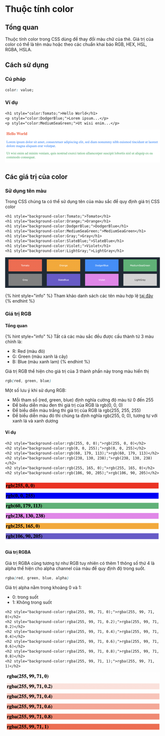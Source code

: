 # Thuộc tính color

## Tổng quan

Thuộc tính color trong CSS dùng để thay đổi màu chữ của thẻ. Giá trị của color có thể là tên màu hoặc theo các chuẩn khai báo RGB, HEX, HSL, RGBA, HSLA.

## Cách sử dụng&#x20;

### Cú pháp

```css
color: value;
```

### Ví dụ

```markup
<h1 style="color:Tomato;">Hello World</h1>
<p style="color:DodgerBlue;">Lorem ipsum...</p>
<p style="color:MediumSeaGreen;">Ut wisi enim...</p>
```

![](<../.gitbook/assets/image (34).png>)

## Các giá trị của color

### Sử dụng tên màu

Trong CSS chúng ta có thể sử dụng tên của màu sắc để quy định giá trị CSS color

```markup
<h1 style="background-color:Tomato;">Tomato</h1>
<h1 style="background-color:Orange;">Orange</h1>
<h1 style="background-color:DodgerBlue;">DodgerBlue</h1>
<h1 style="background-color:MediumSeaGreen;">MediumSeaGreen</h1>
<h1 style="background-color:Gray;">Gray</h1>
<h1 style="background-color:SlateBlue;">SlateBlue</h1>
<h1 style="background-color:Violet;">Violet</h1>
<h1 style="background-color:LightGray;">LightGray</h1>
```

![](<../.gitbook/assets/image (68).png>)

{% hint style="info" %}
Tham khảo danh sách các tên màu hợp lệ [tại đây](https://www.w3schools.com/colors/colors\_names.asp)
{% endhint %}

### Giá trị RGB

#### Tổng quan&#x20;

{% hint style="info" %}
Tất cả các màu sắc đều được cấu thành từ 3 màu chính là:

* R: Red (màu đỏ)
* G: Green (màu xanh lá cây)
* B: Blue (màu xanh lam)
{% endhint %}

Giá trị RGB thể hiện cho giá trị của 3 thành phần này trong màu hiển thị

```css
rgb(red, green, blue)
```

Một số lưu ý khi sử dụng RGB:

* Mỗi tham số (red, green, blue) định nghĩa cường độ màu từ 0 đến 255
* Để biểu diễn màu đen thì giá trị của RGB là rgb(0, 0, 0)
* Để biểu diễn màu trắng thì giá trị của RGB là rgb(255, 255, 255)
* Để biểu diễn màu đỏ thì chúng ta định nghĩa rgb(255, 0, 0), tương tự với xanh lá và xanh dương

#### Ví dụ

```markup
<h2 style="background-color:rgb(255, 0, 0);">rgb(255, 0, 0)</h2>
<h2 style="background-color:rgb(0, 0, 255);">rgb(0, 0, 255)</h2>
<h2 style="background-color:rgb(60, 179, 113);">rgb(60, 179, 113)</h2>
<h2 style="background-color:rgb(238, 130, 238);">rgb(238, 130, 238)</h2>
<h2 style="background-color:rgb(255, 165, 0);">rgb(255, 165, 0)</h2>
<h2 style="background-color:rgb(106, 90, 205);">rgb(106, 90, 205)</h2>
```

![](<../.gitbook/assets/image (20).png>)

#### Giá trị RGBA

Giá trị RGBA cũng tương tự như RGB tuy nhiên có thêm 1 thông số thứ 4 là alpha thể hiện cho alpha channel của màu để quy định độ trong suốt.

```css
rgba(red, green, blue, alpha)
```

Giá trị alpha nằm trong khoảng 0 và 1:

* 0: trong suốt
* 1: Không trong suốt

```markup
<h2 style="background-color:rgba(255, 99, 71, 0);">rgba(255, 99, 71, 0)</h2>
<h2 style="background-color:rgba(255, 99, 71, 0.2);">rgba(255, 99, 71, 0.2)</h2>
<h2 style="background-color:rgba(255, 99, 71, 0.4);">rgba(255, 99, 71, 0.4)</h2>
<h2 style="background-color:rgba(255, 99, 71, 0.6);">rgba(255, 99, 71, 0.6)</h2>
<h2 style="background-color:rgba(255, 99, 71, 0.8);">rgba(255, 99, 71, 0.8)</h2>
<h2 style="background-color:rgba(255, 99, 71, 1);">rgba(255, 99, 71, 1)</h2>
```

![](<../.gitbook/assets/image (51).png>)

